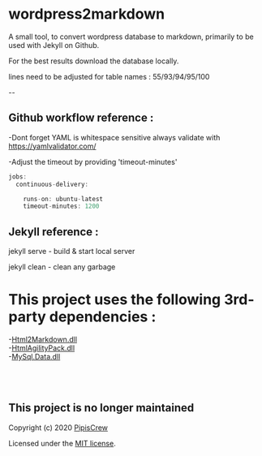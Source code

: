 # wordpress2markdown

A small tool, to convert wordpress database to markdown, primarily to be used with Jekyll on Github.

For the best results download the database locally.

lines need to be adjusted for table names : 
55/93/94/95/100

--

## Github workflow reference :

-Dont forget YAML is whitespace sensitive always validate with https://yamlvalidator.com/

-Adjust the timeout by providing 'timeout-minutes'
```javascript
jobs:
  continuous-delivery:

    runs-on: ubuntu-latest
    timeout-minutes: 1200
```
	
## Jekyll reference :

jekyll serve - build & start local server

jekyll clean - clean any garbage



# This project uses the following 3rd-party dependencies :<br>
-[Html2Markdown.dll](https://github.com/baynezy/Html2Markdown)<br>
-[HtmlAgilityPack.dll](https://www.nuget.org/packages/HtmlAgilityPack/1.5.0)<br>
-[MySql.Data.dll](https://dev.mysql.com)<br>
<br><br><br>
## This project is no longer maintained
Copyright (c) 2020 [PipisCrew](http://pipiscrew.com)

Licensed under the [MIT license](http://www.opensource.org/licenses/mit-license.php).